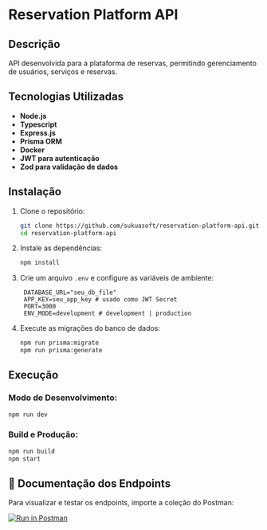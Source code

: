 # Reservation Platform API

## Descrição
API desenvolvida para a plataforma de reservas, permitindo gerenciamento de usuários, serviços e reservas.

## Tecnologias Utilizadas
- **Node.js**
- **Typescript**
- **Express.js**
- **Prisma ORM**
- **Docker**
- **JWT para autenticação**
- **Zod para validação de dados**

## Instalação

1. Clone o repositório:
   ```sh
   git clone https://github.com/sukuasoft/reservation-platform-api.git
   cd reservation-platform-api
   ```

2. Instale as dependências:
   ```sh
   npm install
   ```

3. Crie um arquivo `.env` e configure as variáveis de ambiente:
   ```env
    DATABASE_URL="seu_db_file"
    APP_KEY=seu_app_key # usado como JWT Secret
    PORT=3000
    ENV_MODE=development # development | production 
   ```

4. Execute as migrações do banco de dados:
   ```sh
   npm run prisma:migrate
   npm run prisma:generate

   ```

## Execução

### Modo de Desenvolvimento:
```sh
npm run dev
```

### Build e Produção:
```sh
npm run build
npm start
```


## 📌 Documentação dos Endpoints

Para visualizar e testar os endpoints, importe a coleção do Postman:

[![Run in Postman](https://run.pstmn.io/button.svg)](https://www.postman.com/eco-clean/bulir-teste/collection/i7aloxk/reserve-platform-api?action=share&source=copy-link&creator=33040225)